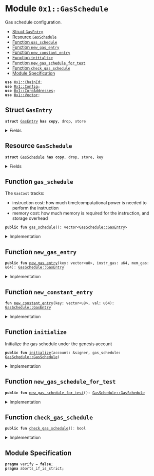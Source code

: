 
<a name="0x1_GasSchedule"></a>

# Module `0x1::GasSchedule`

Gas schedule configuration.


-  [Struct `GasEntry`](#0x1_GasSchedule_GasEntry)
-  [Resource `GasSchedule`](#0x1_GasSchedule_GasSchedule)
-  [Function `gas_schedule`](#0x1_GasSchedule_gas_schedule)
-  [Function `new_gas_entry`](#0x1_GasSchedule_new_gas_entry)
-  [Function `new_constant_entry`](#0x1_GasSchedule_new_constant_entry)
-  [Function `initialize`](#0x1_GasSchedule_initialize)
-  [Function `new_gas_schedule_for_test`](#0x1_GasSchedule_new_gas_schedule_for_test)
-  [Function `check_gas_schedule`](#0x1_GasSchedule_check_gas_schedule)
-  [Module Specification](#@Module_Specification_0)


<pre><code><b>use</b> <a href="ChainId.md#0x1_ChainId">0x1::ChainId</a>;
<b>use</b> <a href="Config.md#0x1_Config">0x1::Config</a>;
<b>use</b> <a href="CoreAddresses.md#0x1_CoreAddresses">0x1::CoreAddresses</a>;
<b>use</b> <a href="Vector.md#0x1_Vector">0x1::Vector</a>;
</code></pre>



<a name="0x1_GasSchedule_GasEntry"></a>

## Struct `GasEntry`



<pre><code><b>struct</b> <a href="GasSchedule.md#0x1_GasSchedule_GasEntry">GasEntry</a> <b>has</b> <b>copy</b>, drop, store
</code></pre>



<details>
<summary>Fields</summary>


<dl>
<dt>
<code>key: vector&lt;u8&gt;</code>
</dt>
<dd>

</dd>
<dt>
<code>val: u64</code>
</dt>
<dd>

</dd>
</dl>


</details>

<a name="0x1_GasSchedule_GasSchedule"></a>

## Resource `GasSchedule`



<pre><code><b>struct</b> <a href="GasSchedule.md#0x1_GasSchedule">GasSchedule</a> <b>has</b> <b>copy</b>, drop, store, key
</code></pre>



<details>
<summary>Fields</summary>


<dl>
<dt>
<code>entries: vector&lt;<a href="GasSchedule.md#0x1_GasSchedule_GasEntry">GasSchedule::GasEntry</a>&gt;</code>
</dt>
<dd>

</dd>
</dl>


</details>

<a name="0x1_GasSchedule_gas_schedule"></a>

## Function `gas_schedule`

The  <code>GasCost</code> tracks:
- instruction cost: how much time/computational power is needed to perform the instruction
- memory cost: how much memory is required for the instruction, and storage overhead


<pre><code><b>public</b> <b>fun</b> <a href="GasSchedule.md#0x1_GasSchedule_gas_schedule">gas_schedule</a>(): vector&lt;<a href="GasSchedule.md#0x1_GasSchedule_GasEntry">GasSchedule::GasEntry</a>&gt;
</code></pre>



<details>
<summary>Implementation</summary>


<pre><code><b>public</b> <b>fun</b> <a href="GasSchedule.md#0x1_GasSchedule_gas_schedule">gas_schedule</a>(): vector&lt;<a href="GasSchedule.md#0x1_GasSchedule_GasEntry">GasEntry</a>&gt; {
    <b>let</b> table = <a href="Vector.md#0x1_Vector_empty">Vector::empty</a>();

    // instruction_schedule
    // POP
    <a href="Vector.md#0x1_Vector_push_back">Vector::push_back</a>(&<b>mut</b> table, <a href="GasSchedule.md#0x1_GasSchedule_new_gas_entry">new_gas_entry</a>(b"instr.pop", 1, 1));
    // RET
    <a href="Vector.md#0x1_Vector_push_back">Vector::push_back</a>(&<b>mut</b> table, <a href="GasSchedule.md#0x1_GasSchedule_new_gas_entry">new_gas_entry</a>(b"instr.ret", 638, 1));
    // BR_TRUE
    <a href="Vector.md#0x1_Vector_push_back">Vector::push_back</a>(&<b>mut</b> table, <a href="GasSchedule.md#0x1_GasSchedule_new_gas_entry">new_gas_entry</a>(b"instr.br_true", 1, 1));
    // BR_FALSE
    <a href="Vector.md#0x1_Vector_push_back">Vector::push_back</a>(&<b>mut</b> table, <a href="GasSchedule.md#0x1_GasSchedule_new_gas_entry">new_gas_entry</a>(b"instr.br_false", 1, 1));
    // BRANCH
    <a href="Vector.md#0x1_Vector_push_back">Vector::push_back</a>(&<b>mut</b> table, <a href="GasSchedule.md#0x1_GasSchedule_new_gas_entry">new_gas_entry</a>(b"instr.branch", 1, 1));
    // LD_U64
    <a href="Vector.md#0x1_Vector_push_back">Vector::push_back</a>(&<b>mut</b> table, <a href="GasSchedule.md#0x1_GasSchedule_new_gas_entry">new_gas_entry</a>(b"instr.ld_u64", 1, 1));
    // LD_CONST
    <a href="Vector.md#0x1_Vector_push_back">Vector::push_back</a>(&<b>mut</b> table, <a href="GasSchedule.md#0x1_GasSchedule_new_gas_entry">new_gas_entry</a>(b"instr.ld_const.per_byte", 1, 1));
    // LD_TRUE
    <a href="Vector.md#0x1_Vector_push_back">Vector::push_back</a>(&<b>mut</b> table, <a href="GasSchedule.md#0x1_GasSchedule_new_gas_entry">new_gas_entry</a>(b"instr.ld_true", 1, 1));
    // LD_FALSE
    <a href="Vector.md#0x1_Vector_push_back">Vector::push_back</a>(&<b>mut</b> table, <a href="GasSchedule.md#0x1_GasSchedule_new_gas_entry">new_gas_entry</a>(b"instr.ld_false", 1, 1));
    // COPY_LOC
    <a href="Vector.md#0x1_Vector_push_back">Vector::push_back</a>(&<b>mut</b> table, <a href="GasSchedule.md#0x1_GasSchedule_new_gas_entry">new_gas_entry</a>(b"instr.copy_loc.per_abs_mem_unit", 1, 1));
    // MOVE_LOC
    <a href="Vector.md#0x1_Vector_push_back">Vector::push_back</a>(&<b>mut</b> table, <a href="GasSchedule.md#0x1_GasSchedule_new_gas_entry">new_gas_entry</a>(b"instr.move_loc.per_abs_mem_unit", 1, 1));
    // ST_LOC
    <a href="Vector.md#0x1_Vector_push_back">Vector::push_back</a>(&<b>mut</b> table, <a href="GasSchedule.md#0x1_GasSchedule_new_gas_entry">new_gas_entry</a>(b"instr.st_loc.per_abs_mem_unit", 1, 1));
    // MUT_BORROW_LOC
    <a href="Vector.md#0x1_Vector_push_back">Vector::push_back</a>(&<b>mut</b> table, <a href="GasSchedule.md#0x1_GasSchedule_new_gas_entry">new_gas_entry</a>(b"instr.mut_borrow_loc", 2, 1));
    // IMM_BORROW_LOC
    <a href="Vector.md#0x1_Vector_push_back">Vector::push_back</a>(&<b>mut</b> table, <a href="GasSchedule.md#0x1_GasSchedule_new_gas_entry">new_gas_entry</a>(b"instr.imm_borrow_loc", 1, 1));
    // MUT_BORROW_FIELD
    <a href="Vector.md#0x1_Vector_push_back">Vector::push_back</a>(&<b>mut</b> table, <a href="GasSchedule.md#0x1_GasSchedule_new_gas_entry">new_gas_entry</a>(b"instr.mut_borrow_field", 1, 1));
    // IMM_BORROW_FIELD
    <a href="Vector.md#0x1_Vector_push_back">Vector::push_back</a>(&<b>mut</b> table, <a href="GasSchedule.md#0x1_GasSchedule_new_gas_entry">new_gas_entry</a>(b"instr.imm_borrow_field", 1, 1));
    // CALL
    <a href="Vector.md#0x1_Vector_push_back">Vector::push_back</a>(&<b>mut</b> table, <a href="GasSchedule.md#0x1_GasSchedule_new_gas_entry">new_gas_entry</a>(b"instr.call.per_arg", 1132, 1));
    // PACK
    <a href="Vector.md#0x1_Vector_push_back">Vector::push_back</a>(&<b>mut</b> table, <a href="GasSchedule.md#0x1_GasSchedule_new_gas_entry">new_gas_entry</a>(b"instr.pack.per_abs_mem_unit", 2, 1));
    // UNPACK
    <a href="Vector.md#0x1_Vector_push_back">Vector::push_back</a>(&<b>mut</b> table, <a href="GasSchedule.md#0x1_GasSchedule_new_gas_entry">new_gas_entry</a>(b"instr.unpack.per_abs_mem_unit", 2, 1));
    // READ_REF
    <a href="Vector.md#0x1_Vector_push_back">Vector::push_back</a>(&<b>mut</b> table, <a href="GasSchedule.md#0x1_GasSchedule_new_gas_entry">new_gas_entry</a>(b"instr.read_ref.per_abs_mem_unit", 1, 1));
    // WRITE_REF
    <a href="Vector.md#0x1_Vector_push_back">Vector::push_back</a>(&<b>mut</b> table, <a href="GasSchedule.md#0x1_GasSchedule_new_gas_entry">new_gas_entry</a>(b"instr.write_ref.per_abs_mem_unit", 1, 1));
    // ADD
    <a href="Vector.md#0x1_Vector_push_back">Vector::push_back</a>(&<b>mut</b> table, <a href="GasSchedule.md#0x1_GasSchedule_new_gas_entry">new_gas_entry</a>(b"instr.add", 1, 1));
    // SUB
    <a href="Vector.md#0x1_Vector_push_back">Vector::push_back</a>(&<b>mut</b> table, <a href="GasSchedule.md#0x1_GasSchedule_new_gas_entry">new_gas_entry</a>(b"instr.sub", 1, 1));
    // MUL
    <a href="Vector.md#0x1_Vector_push_back">Vector::push_back</a>(&<b>mut</b> table, <a href="GasSchedule.md#0x1_GasSchedule_new_gas_entry">new_gas_entry</a>(b"instr.mul", 1, 1));
    // MOD
    <a href="Vector.md#0x1_Vector_push_back">Vector::push_back</a>(&<b>mut</b> table, <a href="GasSchedule.md#0x1_GasSchedule_new_gas_entry">new_gas_entry</a>(b"instr.mod", 1, 1));
    // DIV
    <a href="Vector.md#0x1_Vector_push_back">Vector::push_back</a>(&<b>mut</b> table, <a href="GasSchedule.md#0x1_GasSchedule_new_gas_entry">new_gas_entry</a>(b"instr.div", 3, 1));
    // BIT_OR
    <a href="Vector.md#0x1_Vector_push_back">Vector::push_back</a>(&<b>mut</b> table, <a href="GasSchedule.md#0x1_GasSchedule_new_gas_entry">new_gas_entry</a>(b"instr.bit_or", 2, 1));
    // BIT_AND
    <a href="Vector.md#0x1_Vector_push_back">Vector::push_back</a>(&<b>mut</b> table, <a href="GasSchedule.md#0x1_GasSchedule_new_gas_entry">new_gas_entry</a>(b"instr.bit_and", 2, 1));
    // XOR
    <a href="Vector.md#0x1_Vector_push_back">Vector::push_back</a>(&<b>mut</b> table, <a href="GasSchedule.md#0x1_GasSchedule_new_gas_entry">new_gas_entry</a>(b"instr.xor", 1, 1));
    // OR
    <a href="Vector.md#0x1_Vector_push_back">Vector::push_back</a>(&<b>mut</b> table, <a href="GasSchedule.md#0x1_GasSchedule_new_gas_entry">new_gas_entry</a>(b"instr.or", 2, 1));
    // AND
    <a href="Vector.md#0x1_Vector_push_back">Vector::push_back</a>(&<b>mut</b> table, <a href="GasSchedule.md#0x1_GasSchedule_new_gas_entry">new_gas_entry</a>(b"instr.and", 1, 1));
    // NOT
    <a href="Vector.md#0x1_Vector_push_back">Vector::push_back</a>(&<b>mut</b> table, <a href="GasSchedule.md#0x1_GasSchedule_new_gas_entry">new_gas_entry</a>(b"instr.not", 1, 1));
    // EQ
    <a href="Vector.md#0x1_Vector_push_back">Vector::push_back</a>(&<b>mut</b> table, <a href="GasSchedule.md#0x1_GasSchedule_new_gas_entry">new_gas_entry</a>(b"instr.eq.per_abs_mem_unit", 1, 1));
    // NEQ
    <a href="Vector.md#0x1_Vector_push_back">Vector::push_back</a>(&<b>mut</b> table, <a href="GasSchedule.md#0x1_GasSchedule_new_gas_entry">new_gas_entry</a>(b"instr.neq.per_abs_mem_unit", 1, 1));
    // LT
    <a href="Vector.md#0x1_Vector_push_back">Vector::push_back</a>(&<b>mut</b> table, <a href="GasSchedule.md#0x1_GasSchedule_new_gas_entry">new_gas_entry</a>(b"instr.lt", 1, 1));
    // GT
    <a href="Vector.md#0x1_Vector_push_back">Vector::push_back</a>(&<b>mut</b> table, <a href="GasSchedule.md#0x1_GasSchedule_new_gas_entry">new_gas_entry</a>(b"instr.gt", 1, 1));
    // LE
    <a href="Vector.md#0x1_Vector_push_back">Vector::push_back</a>(&<b>mut</b> table, <a href="GasSchedule.md#0x1_GasSchedule_new_gas_entry">new_gas_entry</a>(b"instr.le", 2, 1));
    // GE
    <a href="Vector.md#0x1_Vector_push_back">Vector::push_back</a>(&<b>mut</b> table, <a href="GasSchedule.md#0x1_GasSchedule_new_gas_entry">new_gas_entry</a>(b"instr.ge", 1, 1));
    // ABORT
    <a href="Vector.md#0x1_Vector_push_back">Vector::push_back</a>(&<b>mut</b> table, <a href="GasSchedule.md#0x1_GasSchedule_new_gas_entry">new_gas_entry</a>(b"instr.<b>abort</b>", 1, 1));
    // NOP
    <a href="Vector.md#0x1_Vector_push_back">Vector::push_back</a>(&<b>mut</b> table, <a href="GasSchedule.md#0x1_GasSchedule_new_gas_entry">new_gas_entry</a>(b"instr.nop", 1, 1));
    // EXISTS
    <a href="Vector.md#0x1_Vector_push_back">Vector::push_back</a>(&<b>mut</b> table, <a href="GasSchedule.md#0x1_GasSchedule_new_gas_entry">new_gas_entry</a>(b"instr.<b>exists</b>.per_abs_mem_unit", 41, 1));
    // MUT_BORROW_GLOBAL
    <a href="Vector.md#0x1_Vector_push_back">Vector::push_back</a>(&<b>mut</b> table, <a href="GasSchedule.md#0x1_GasSchedule_new_gas_entry">new_gas_entry</a>(b"instr.mut_borrow_global.per_abs_mem_unit", 21, 1));
    // IML_BORROW_GLOBAL
    <a href="Vector.md#0x1_Vector_push_back">Vector::push_back</a>(&<b>mut</b> table, <a href="GasSchedule.md#0x1_GasSchedule_new_gas_entry">new_gas_entry</a>(b"instr.imm_borrow_global.per_abs_mem_unit", 23, 1));
    // MOVE_FROM
    <a href="Vector.md#0x1_Vector_push_back">Vector::push_back</a>(&<b>mut</b> table, <a href="GasSchedule.md#0x1_GasSchedule_new_gas_entry">new_gas_entry</a>(b"instr.<b>move_from</b>.per_abs_mem_unit", 459, 1));
    // MOVE_TO
    <a href="Vector.md#0x1_Vector_push_back">Vector::push_back</a>(&<b>mut</b> table, <a href="GasSchedule.md#0x1_GasSchedule_new_gas_entry">new_gas_entry</a>(b"instr.<b>move_to</b>.per_abs_mem_unit", 13, 1));
    // FREEZE_REF
    <a href="Vector.md#0x1_Vector_push_back">Vector::push_back</a>(&<b>mut</b> table, <a href="GasSchedule.md#0x1_GasSchedule_new_gas_entry">new_gas_entry</a>(b"instr.freeze_ref", 1, 1));
    // SHL
    <a href="Vector.md#0x1_Vector_push_back">Vector::push_back</a>(&<b>mut</b> table, <a href="GasSchedule.md#0x1_GasSchedule_new_gas_entry">new_gas_entry</a>(b"instr.shl", 2, 1));
    // SHR
    <a href="Vector.md#0x1_Vector_push_back">Vector::push_back</a>(&<b>mut</b> table, <a href="GasSchedule.md#0x1_GasSchedule_new_gas_entry">new_gas_entry</a>(b"instr.shr", 1, 1));
    // LD_U8
    <a href="Vector.md#0x1_Vector_push_back">Vector::push_back</a>(&<b>mut</b> table, <a href="GasSchedule.md#0x1_GasSchedule_new_gas_entry">new_gas_entry</a>(b"instr.ld_u8", 1, 1));
    // LD_U128
    <a href="Vector.md#0x1_Vector_push_back">Vector::push_back</a>(&<b>mut</b> table, <a href="GasSchedule.md#0x1_GasSchedule_new_gas_entry">new_gas_entry</a>(b"instr.ld_u128", 1, 1));

    // CAST_U8
    <a href="Vector.md#0x1_Vector_push_back">Vector::push_back</a>(&<b>mut</b> table, <a href="GasSchedule.md#0x1_GasSchedule_new_gas_entry">new_gas_entry</a>(b"instr.cast_u8", 2, 1));
    // CAST_U64
    <a href="Vector.md#0x1_Vector_push_back">Vector::push_back</a>(&<b>mut</b> table, <a href="GasSchedule.md#0x1_GasSchedule_new_gas_entry">new_gas_entry</a>(b"instr.cast_u64", 1, 1));
    // CAST_U128
    <a href="Vector.md#0x1_Vector_push_back">Vector::push_back</a>(&<b>mut</b> table, <a href="GasSchedule.md#0x1_GasSchedule_new_gas_entry">new_gas_entry</a>(b"instr.cast_u128", 1, 1));
    // MUT_BORORW_FIELD_GENERIC
    <a href="Vector.md#0x1_Vector_push_back">Vector::push_back</a>(&<b>mut</b> table, <a href="GasSchedule.md#0x1_GasSchedule_new_gas_entry">new_gas_entry</a>(b"instr.mut_borrow_field_generic.base", 1, 1));
    // IMM_BORORW_FIELD_GENERIC
    <a href="Vector.md#0x1_Vector_push_back">Vector::push_back</a>(&<b>mut</b> table, <a href="GasSchedule.md#0x1_GasSchedule_new_gas_entry">new_gas_entry</a>(b"instr.imm_borrow_field_generic.base", 1, 1));
    // CALL_GENERIC
    <a href="Vector.md#0x1_Vector_push_back">Vector::push_back</a>(&<b>mut</b> table, <a href="GasSchedule.md#0x1_GasSchedule_new_gas_entry">new_gas_entry</a>(b"instr.call_generic.per_arg", 582, 1));
    // PACK_GENERIC
    <a href="Vector.md#0x1_Vector_push_back">Vector::push_back</a>(&<b>mut</b> table, <a href="GasSchedule.md#0x1_GasSchedule_new_gas_entry">new_gas_entry</a>(b"instr.pack_generic.per_abs_mem_unit", 2, 1));
    // UNPACK_GENERIC
    <a href="Vector.md#0x1_Vector_push_back">Vector::push_back</a>(&<b>mut</b> table, <a href="GasSchedule.md#0x1_GasSchedule_new_gas_entry">new_gas_entry</a>(b"instr.unpack_generic.per_abs_mem_unit", 2, 1));
    // EXISTS_GENERIC
    <a href="Vector.md#0x1_Vector_push_back">Vector::push_back</a>(&<b>mut</b> table, <a href="GasSchedule.md#0x1_GasSchedule_new_gas_entry">new_gas_entry</a>(b"instr.exists_generic.per_abs_mem_unit", 34, 1));
    // MUT_BORROW_GLOBAL_GENERIC
    <a href="Vector.md#0x1_Vector_push_back">Vector::push_back</a>(&<b>mut</b> table, <a href="GasSchedule.md#0x1_GasSchedule_new_gas_entry">new_gas_entry</a>(b"instr.mut_borrow_global_generic.per_abs_mem_unit", 15, 1));
    // IMM_BORROW_GLOBAL_GENERIC
    <a href="Vector.md#0x1_Vector_push_back">Vector::push_back</a>(&<b>mut</b> table, <a href="GasSchedule.md#0x1_GasSchedule_new_gas_entry">new_gas_entry</a>(b"instr.imm_borrow_global_generic.per_abs_mem_unit", 14, 1));
    // MOVE_FROM_GENERIC
    <a href="Vector.md#0x1_Vector_push_back">Vector::push_back</a>(&<b>mut</b> table, <a href="GasSchedule.md#0x1_GasSchedule_new_gas_entry">new_gas_entry</a>(b"instr.move_from_generic.per_abs_mem_unit", 13, 1));
    // MOVE_TO_GENERIC
    <a href="Vector.md#0x1_Vector_push_back">Vector::push_back</a>(&<b>mut</b> table, <a href="GasSchedule.md#0x1_GasSchedule_new_gas_entry">new_gas_entry</a>(b"instr.move_to_generic.per_abs_mem_unit", 27, 1));

    // VEC_PACK
    <a href="Vector.md#0x1_Vector_push_back">Vector::push_back</a>(&<b>mut</b> table, <a href="GasSchedule.md#0x1_GasSchedule_new_gas_entry">new_gas_entry</a>(b"instr.vec_pack.per_elem", 84, 1));
    // VEC_LEN
    <a href="Vector.md#0x1_Vector_push_back">Vector::push_back</a>(&<b>mut</b> table, <a href="GasSchedule.md#0x1_GasSchedule_new_gas_entry">new_gas_entry</a>(b"instr.vec_len.base", 98, 1));
    // VEC_IMM_BORROW
    <a href="Vector.md#0x1_Vector_push_back">Vector::push_back</a>(&<b>mut</b> table, <a href="GasSchedule.md#0x1_GasSchedule_new_gas_entry">new_gas_entry</a>(b"instr.vec_imm_borrow.base", 1334, 1));
    // VEC_MUT_BORROW
    <a href="Vector.md#0x1_Vector_push_back">Vector::push_back</a>(&<b>mut</b> table, <a href="GasSchedule.md#0x1_GasSchedule_new_gas_entry">new_gas_entry</a>(b"instr.vec_mut_borrow.base", 1902, 1));
    // VEC_PUSH_BACK
    <a href="Vector.md#0x1_Vector_push_back">Vector::push_back</a>(&<b>mut</b> table, <a href="GasSchedule.md#0x1_GasSchedule_new_gas_entry">new_gas_entry</a>(b"instr.vec_push_back.per_abs_mem_unit", 53, 1));
    // VEC_POP_BACK
    <a href="Vector.md#0x1_Vector_push_back">Vector::push_back</a>(&<b>mut</b> table, <a href="GasSchedule.md#0x1_GasSchedule_new_gas_entry">new_gas_entry</a>(b"instr.vec_pop_back.base", 227, 1));
    // VEC_UNPACK
    <a href="Vector.md#0x1_Vector_push_back">Vector::push_back</a>(&<b>mut</b> table, <a href="GasSchedule.md#0x1_GasSchedule_new_gas_entry">new_gas_entry</a>(b"instr.vec_unpack.per_expected_elem", 572, 1));
    // VEC_SWAP
    <a href="Vector.md#0x1_Vector_push_back">Vector::push_back</a>(&<b>mut</b> table, <a href="GasSchedule.md#0x1_GasSchedule_new_gas_entry">new_gas_entry</a>(b"instr.vec_swap.base", 1436, 1));

    <a href="Vector.md#0x1_Vector_push_back">Vector::push_back</a>(&<b>mut</b> table, <a href="GasSchedule.md#0x1_GasSchedule_new_constant_entry">new_constant_entry</a>(b"instr.ld_u16", 3));
    <a href="Vector.md#0x1_Vector_push_back">Vector::push_back</a>(&<b>mut</b> table, <a href="GasSchedule.md#0x1_GasSchedule_new_constant_entry">new_constant_entry</a>(b"instr.ld_u32", 2));
    <a href="Vector.md#0x1_Vector_push_back">Vector::push_back</a>(&<b>mut</b> table, <a href="GasSchedule.md#0x1_GasSchedule_new_constant_entry">new_constant_entry</a>(b"instr.ld_u256", 3));
    <a href="Vector.md#0x1_Vector_push_back">Vector::push_back</a>(&<b>mut</b> table, <a href="GasSchedule.md#0x1_GasSchedule_new_constant_entry">new_constant_entry</a>(b"instr.cast_u16", 3));
    <a href="Vector.md#0x1_Vector_push_back">Vector::push_back</a>(&<b>mut</b> table, <a href="GasSchedule.md#0x1_GasSchedule_new_constant_entry">new_constant_entry</a>(b"instr.cast_u32", 2));
    <a href="Vector.md#0x1_Vector_push_back">Vector::push_back</a>(&<b>mut</b> table, <a href="GasSchedule.md#0x1_GasSchedule_new_constant_entry">new_constant_entry</a>(b"instr.cast_u256", 3));

    // native_schedule
    //<a href="Hash.md#0x1_Hash_sha2_256">Hash::sha2_256</a> 0
    <a href="Vector.md#0x1_Vector_push_back">Vector::push_back</a>(&<b>mut</b> table, <a href="GasSchedule.md#0x1_GasSchedule_new_gas_entry">new_gas_entry</a>(b"move_stdlib.hash.sha2_256.per_byte", 21, 1));
    //<a href="Hash.md#0x1_Hash_sha3_256">Hash::sha3_256</a> 1
    <a href="Vector.md#0x1_Vector_push_back">Vector::push_back</a>(&<b>mut</b> table, <a href="GasSchedule.md#0x1_GasSchedule_new_gas_entry">new_gas_entry</a>(b"move_stdlib.hash.sha3_256.per_byte", 64, 1));
    //<a href="Signature.md#0x1_Signature_ed25519_verify">Signature::ed25519_verify</a> 2
    <a href="Vector.md#0x1_Vector_push_back">Vector::push_back</a>(&<b>mut</b> table, <a href="GasSchedule.md#0x1_GasSchedule_new_gas_entry">new_gas_entry</a>(b"starcoin_natives.signature.ed25519_verify.per_byte", 61, 1));
    //ED25519_THRESHOLD_VERIFY 3 this <b>native</b> funciton is deprecated
    <a href="Vector.md#0x1_Vector_push_back">Vector::push_back</a>(&<b>mut</b> table, <a href="GasSchedule.md#0x1_GasSchedule_new_gas_entry">new_gas_entry</a>(b"", 3351, 1));
    //BSC::to_bytes 4
    <a href="Vector.md#0x1_Vector_push_back">Vector::push_back</a>(&<b>mut</b> table, <a href="GasSchedule.md#0x1_GasSchedule_new_gas_entry">new_gas_entry</a>(b"move_stdlib.bcs.to_bytes.per_byte_serialized", 181, 1));
    //<a href="Vector.md#0x1_Vector_length">Vector::length</a> 5
    <a href="Vector.md#0x1_Vector_push_back">Vector::push_back</a>(&<b>mut</b> table, <a href="GasSchedule.md#0x1_GasSchedule_new_gas_entry">new_gas_entry</a>(b"move_stdlib.vector.length.base", 98, 1));
    //<a href="Vector.md#0x1_Vector_empty">Vector::empty</a> 6
    <a href="Vector.md#0x1_Vector_push_back">Vector::push_back</a>(&<b>mut</b> table, <a href="GasSchedule.md#0x1_GasSchedule_new_gas_entry">new_gas_entry</a>(b"move_stdlib.vector.empty.base", 84, 1));
    //<a href="Vector.md#0x1_Vector_borrow">Vector::borrow</a> 7
    <a href="Vector.md#0x1_Vector_push_back">Vector::push_back</a>(&<b>mut</b> table, <a href="GasSchedule.md#0x1_GasSchedule_new_gas_entry">new_gas_entry</a>(b"move_stdlib.vector.borrow.base", 1334, 1));
    //<a href="Vector.md#0x1_Vector_borrow_mut">Vector::borrow_mut</a> 8
    <a href="Vector.md#0x1_Vector_push_back">Vector::push_back</a>(&<b>mut</b> table, <a href="GasSchedule.md#0x1_GasSchedule_new_gas_entry">new_gas_entry</a>(b"", 1902, 1));
    //<a href="Vector.md#0x1_Vector_push_back">Vector::push_back</a> 9
    <a href="Vector.md#0x1_Vector_push_back">Vector::push_back</a>(&<b>mut</b> table, <a href="GasSchedule.md#0x1_GasSchedule_new_gas_entry">new_gas_entry</a>(b"move_stdlib.vector.push_back.legacy_per_abstract_memory_unit", 53, 1));
    //<a href="Vector.md#0x1_Vector_pop_back">Vector::pop_back</a> 10
    <a href="Vector.md#0x1_Vector_push_back">Vector::push_back</a>(&<b>mut</b> table, <a href="GasSchedule.md#0x1_GasSchedule_new_gas_entry">new_gas_entry</a>(b"move_stdlib.vector.pop_back.base", 227, 1));
    //Vector::destory_empty 11
    <a href="Vector.md#0x1_Vector_push_back">Vector::push_back</a>(&<b>mut</b> table, <a href="GasSchedule.md#0x1_GasSchedule_new_gas_entry">new_gas_entry</a>(b"move_stdlib.vector.destroy_empty.base", 572, 1));
    //<a href="Vector.md#0x1_Vector_swap">Vector::swap</a> 12
    <a href="Vector.md#0x1_Vector_push_back">Vector::push_back</a>(&<b>mut</b> table, <a href="GasSchedule.md#0x1_GasSchedule_new_gas_entry">new_gas_entry</a>(b"move_stdlib.vector.swap.base", 1436, 1));
    //<a href="Signature.md#0x1_Signature_ed25519_validate_pubkey">Signature::ed25519_validate_pubkey</a> 13
    <a href="Vector.md#0x1_Vector_push_back">Vector::push_back</a>(&<b>mut</b> table, <a href="GasSchedule.md#0x1_GasSchedule_new_gas_entry">new_gas_entry</a>(b"starcoin_natives.signature.ed25519_validate_key.per_byte", 26, 1));
    //<a href="Signer.md#0x1_Signer_borrow_address">Signer::borrow_address</a> 14
    <a href="Vector.md#0x1_Vector_push_back">Vector::push_back</a>(&<b>mut</b> table, <a href="GasSchedule.md#0x1_GasSchedule_new_gas_entry">new_gas_entry</a>(b"move_stdlib.signer.borrow_address.base", 353, 1));
    //Account::creator_signer 15
    <a href="Vector.md#0x1_Vector_push_back">Vector::push_back</a>(&<b>mut</b> table, <a href="GasSchedule.md#0x1_GasSchedule_new_gas_entry">new_gas_entry</a>(b"starcoin_natives.account.create_signer.base", 24, 1));
    //Account::destroy_signer 16
    <a href="Vector.md#0x1_Vector_push_back">Vector::push_back</a>(&<b>mut</b> table, <a href="GasSchedule.md#0x1_GasSchedule_new_gas_entry">new_gas_entry</a>(b"starcoin_natives.account.destroy_signer.base", 212, 1));
    //<a href="Event.md#0x1_Event_emit_event">Event::emit_event</a> 17
    <a href="Vector.md#0x1_Vector_push_back">Vector::push_back</a>(&<b>mut</b> table, <a href="GasSchedule.md#0x1_GasSchedule_new_gas_entry">new_gas_entry</a>(b"nursery.event.write_to_event_store.unit_cost", 52, 1));
    //<a href="BCS.md#0x1_BCS_to_address">BCS::to_address</a> 18
    <a href="Vector.md#0x1_Vector_push_back">Vector::push_back</a>(&<b>mut</b> table, <a href="GasSchedule.md#0x1_GasSchedule_new_gas_entry">new_gas_entry</a>(b"move_stdlib.bcs.to_address.per_byte", 26, 1));
    //<a href="Token.md#0x1_Token_name_of">Token::name_of</a> 19
    <a href="Vector.md#0x1_Vector_push_back">Vector::push_back</a>(&<b>mut</b> table, <a href="GasSchedule.md#0x1_GasSchedule_new_gas_entry">new_gas_entry</a>(b"starcoin_natives.token.name_of.base", 2002, 1));
    //<a href="Hash.md#0x1_Hash_keccak_256">Hash::keccak_256</a> 20
    <a href="Vector.md#0x1_Vector_push_back">Vector::push_back</a>(&<b>mut</b> table, <a href="GasSchedule.md#0x1_GasSchedule_new_gas_entry">new_gas_entry</a>(b"starcoin_natives.hash.keccak256.per_byte", 64, 1));
    //<a href="Hash.md#0x1_Hash_ripemd160">Hash::ripemd160</a> 21
    <a href="Vector.md#0x1_Vector_push_back">Vector::push_back</a>(&<b>mut</b> table, <a href="GasSchedule.md#0x1_GasSchedule_new_gas_entry">new_gas_entry</a>(b"starcoin_natives.hash.ripemd160.per_byte", 64, 1));
    //<a href="Signature.md#0x1_Signature_native_ecrecover">Signature::native_ecrecover</a> 22
    <a href="Vector.md#0x1_Vector_push_back">Vector::push_back</a>(&<b>mut</b> table, <a href="GasSchedule.md#0x1_GasSchedule_new_gas_entry">new_gas_entry</a>(b"starcoin_natives.signature.ec_recover.per_byte", 128, 1));
    //<a href="U256.md#0x1_U256_from_bytes">U256::from_bytes</a> 23
    <a href="Vector.md#0x1_Vector_push_back">Vector::push_back</a>(&<b>mut</b> table, <a href="GasSchedule.md#0x1_GasSchedule_new_gas_entry">new_gas_entry</a>(b"starcoin_natives.u256.from_bytes.per_byte", 2, 1));
    //<a href="U256.md#0x1_U256_add">U256::add</a> 24
    <a href="Vector.md#0x1_Vector_push_back">Vector::push_back</a>(&<b>mut</b> table, <a href="GasSchedule.md#0x1_GasSchedule_new_gas_entry">new_gas_entry</a>(b"starcoin_natives.u256.add.base", 4, 1));
    //<a href="U256.md#0x1_U256_sub">U256::sub</a> 25
    <a href="Vector.md#0x1_Vector_push_back">Vector::push_back</a>(&<b>mut</b> table, <a href="GasSchedule.md#0x1_GasSchedule_new_gas_entry">new_gas_entry</a>(b"starcoin_natives.u256.sub.base", 4, 1));
    //<a href="U256.md#0x1_U256_mul">U256::mul</a> 26
    <a href="Vector.md#0x1_Vector_push_back">Vector::push_back</a>(&<b>mut</b> table, <a href="GasSchedule.md#0x1_GasSchedule_new_gas_entry">new_gas_entry</a>(b"starcoin_natives.u256.mul.base", 4, 1));
    //<a href="U256.md#0x1_U256_div">U256::div</a> 27
    <a href="Vector.md#0x1_Vector_push_back">Vector::push_back</a>(&<b>mut</b> table, <a href="GasSchedule.md#0x1_GasSchedule_new_gas_entry">new_gas_entry</a>(b"starcoin_natives.u256.div.base", 10, 1));
    // <a href="U256.md#0x1_U256_rem">U256::rem</a> 28
    <a href="Vector.md#0x1_Vector_push_back">Vector::push_back</a>(&<b>mut</b> table, <a href="GasSchedule.md#0x1_GasSchedule_new_gas_entry">new_gas_entry</a>(b"starcoin_natives.u256.rem.base", 4, 1));
    // <a href="U256.md#0x1_U256_pow">U256::pow</a> 29
    <a href="Vector.md#0x1_Vector_push_back">Vector::push_back</a>(&<b>mut</b> table, <a href="GasSchedule.md#0x1_GasSchedule_new_gas_entry">new_gas_entry</a>(b"starcoin_natives.u256.pow.base", 8, 1));
    // TODO: settle down the gas cost
    // <a href="Vector.md#0x1_Vector_append">Vector::append</a> 30
    <a href="Vector.md#0x1_Vector_push_back">Vector::push_back</a>(&<b>mut</b> table, <a href="GasSchedule.md#0x1_GasSchedule_new_gas_entry">new_gas_entry</a>(b"move_stdlib.vector.append.legacy_per_abstract_memory_unit", 40, 1));
    // <a href="Vector.md#0x1_Vector_remove">Vector::remove</a> 31
    <a href="Vector.md#0x1_Vector_push_back">Vector::push_back</a>(&<b>mut</b> table, <a href="GasSchedule.md#0x1_GasSchedule_new_gas_entry">new_gas_entry</a>(b"move_stdlib.vector.remove.legacy_per_abstract_memory_unit", 20, 1));
    // <a href="Vector.md#0x1_Vector_reverse">Vector::reverse</a> 32
    <a href="Vector.md#0x1_Vector_push_back">Vector::push_back</a>(&<b>mut</b> table, <a href="GasSchedule.md#0x1_GasSchedule_new_gas_entry">new_gas_entry</a>(b"move_stdlib.vector.reverse.legacy_per_abstract_memory_unit", 10, 1));
    // <a href="Table.md#0x1_Table_new_table_handle">Table::new_table_handle</a> 33
    <a href="Vector.md#0x1_Vector_push_back">Vector::push_back</a>(&<b>mut</b> table, <a href="GasSchedule.md#0x1_GasSchedule_new_gas_entry">new_gas_entry</a>(b"table.new_table_handle.base", 4, 1));
    // <a href="Table.md#0x1_Table_add_box">Table::add_box</a> 34
    <a href="Vector.md#0x1_Vector_push_back">Vector::push_back</a>(&<b>mut</b> table, <a href="GasSchedule.md#0x1_GasSchedule_new_gas_entry">new_gas_entry</a>(b"table.add_box.per_byte_serialized", 4, 1));
    // <a href="Table.md#0x1_Table_borrow_box">Table::borrow_box</a> 35
    <a href="Vector.md#0x1_Vector_push_back">Vector::push_back</a>(&<b>mut</b> table, <a href="GasSchedule.md#0x1_GasSchedule_new_gas_entry">new_gas_entry</a>(b"table.borrow_box.per_byte_serialized", 10, 1));
    // <a href="Table.md#0x1_Table_remove_box">Table::remove_box</a> 36
    <a href="Vector.md#0x1_Vector_push_back">Vector::push_back</a>(&<b>mut</b> table, <a href="GasSchedule.md#0x1_GasSchedule_new_gas_entry">new_gas_entry</a>(b"table.remove_box.per_byte_serialized", 8, 1));
    // <a href="Table.md#0x1_Table_contains_box">Table::contains_box</a> 37
    <a href="Vector.md#0x1_Vector_push_back">Vector::push_back</a>(&<b>mut</b> table, <a href="GasSchedule.md#0x1_GasSchedule_new_gas_entry">new_gas_entry</a>(b"table.contains_box.per_byte_serialized", 40, 1));
    // <a href="Table.md#0x1_Table_destroy_empty_box">Table::destroy_empty_box</a> 38
    <a href="Vector.md#0x1_Vector_push_back">Vector::push_back</a>(&<b>mut</b> table, <a href="GasSchedule.md#0x1_GasSchedule_new_gas_entry">new_gas_entry</a>(b"table.destroy_empty_box.base", 20, 1));
    // <a href="Table.md#0x1_Table_drop_unchecked_box">Table::drop_unchecked_box</a> 39
    <a href="Vector.md#0x1_Vector_push_back">Vector::push_back</a>(&<b>mut</b> table, <a href="GasSchedule.md#0x1_GasSchedule_new_gas_entry">new_gas_entry</a>(b"table.drop_unchecked_box.base", 73, 1));
    // string.check_utf8 40
    <a href="Vector.md#0x1_Vector_push_back">Vector::push_back</a>(&<b>mut</b> table, <a href="GasSchedule.md#0x1_GasSchedule_new_gas_entry">new_gas_entry</a>(b"move_stdlib.string.check_utf8.per_byte", 4, 1));
    // string.sub_str 41
    <a href="Vector.md#0x1_Vector_push_back">Vector::push_back</a>(&<b>mut</b> table, <a href="GasSchedule.md#0x1_GasSchedule_new_gas_entry">new_gas_entry</a>(b"move_stdlib.string.sub_string.per_byte", 4, 1));
    // string.is_char_boundary 42
    <a href="Vector.md#0x1_Vector_push_back">Vector::push_back</a>(&<b>mut</b> table, <a href="GasSchedule.md#0x1_GasSchedule_new_gas_entry">new_gas_entry</a>(b"move_stdlib.string.is_char_boundary.base", 4, 1));
    // Table::string.index_of 43
    <a href="Vector.md#0x1_Vector_push_back">Vector::push_back</a>(&<b>mut</b> table, <a href="GasSchedule.md#0x1_GasSchedule_new_gas_entry">new_gas_entry</a>(b"move_stdlib.string.index_of.per_byte_searched", 4, 1));
    // Table::string.index_of 44
    <a href="Vector.md#0x1_Vector_push_back">Vector::push_back</a>(&<b>mut</b> table, <a href="GasSchedule.md#0x1_GasSchedule_new_gas_entry">new_gas_entry</a>(b"starcoin_natives.frombcs.base", 4, 1));
    // Table::string.index_of 45
    <a href="Vector.md#0x1_Vector_push_back">Vector::push_back</a>(&<b>mut</b> table, <a href="GasSchedule.md#0x1_GasSchedule_new_gas_entry">new_gas_entry</a>(b"starcoin_natives.secp256k1.base", 4, 1));
    // Table::string.index_of 46
    <a href="Vector.md#0x1_Vector_push_back">Vector::push_back</a>(&<b>mut</b> table, <a href="GasSchedule.md#0x1_GasSchedule_new_gas_entry">new_gas_entry</a>(b"move_stdlib.vector.spawn_from.legacy_per_abstract_memory_unit", 4, 1));

    <a href="Vector.md#0x1_Vector_push_back">Vector::push_back</a>(&<b>mut</b> table, <a href="GasSchedule.md#0x1_GasSchedule_new_constant_entry">new_constant_entry</a>(b"nursery.debug.print.base_cost", 1));
    <a href="Vector.md#0x1_Vector_push_back">Vector::push_back</a>(&<b>mut</b> table, <a href="GasSchedule.md#0x1_GasSchedule_new_constant_entry">new_constant_entry</a>(b"nursery.debug.print_stack_trace.base_cost", 1));
    <a href="Vector.md#0x1_Vector_push_back">Vector::push_back</a>(&<b>mut</b> table, <a href="GasSchedule.md#0x1_GasSchedule_new_constant_entry">new_constant_entry</a>(b"move_stdlib.hash.sha2_256.legacy_min_input_len", 1));
    <a href="Vector.md#0x1_Vector_push_back">Vector::push_back</a>(&<b>mut</b> table, <a href="GasSchedule.md#0x1_GasSchedule_new_constant_entry">new_constant_entry</a>(b"move_stdlib.hash.sha3_256.legacy_min_input_len", 1));
    <a href="Vector.md#0x1_Vector_push_back">Vector::push_back</a>(&<b>mut</b> table, <a href="GasSchedule.md#0x1_GasSchedule_new_constant_entry">new_constant_entry</a>(b"move_stdlib.bcs.to_bytes.failure", 182));
    <a href="Vector.md#0x1_Vector_push_back">Vector::push_back</a>(&<b>mut</b> table, <a href="GasSchedule.md#0x1_GasSchedule_new_constant_entry">new_constant_entry</a>(b"move_stdlib.bcs.to_bytes.legacy_min_output_size", 1));

    // constant config values
    <a href="Vector.md#0x1_Vector_push_back">Vector::push_back</a>(&<b>mut</b> table, <a href="GasSchedule.md#0x1_GasSchedule_new_constant_entry">new_constant_entry</a>(b"txn.global_memory_per_byte_cost", 4));
    <a href="Vector.md#0x1_Vector_push_back">Vector::push_back</a>(&<b>mut</b> table, <a href="GasSchedule.md#0x1_GasSchedule_new_constant_entry">new_constant_entry</a>(b"txn.global_memory_per_byte_write_cost", 9));
    <a href="Vector.md#0x1_Vector_push_back">Vector::push_back</a>(&<b>mut</b> table, <a href="GasSchedule.md#0x1_GasSchedule_new_constant_entry">new_constant_entry</a>(b"txn.min_transaction_gas_units", 600));
    <a href="Vector.md#0x1_Vector_push_back">Vector::push_back</a>(&<b>mut</b> table, <a href="GasSchedule.md#0x1_GasSchedule_new_constant_entry">new_constant_entry</a>(b"txn.large_transaction_cutoff", 600));
    <a href="Vector.md#0x1_Vector_push_back">Vector::push_back</a>(&<b>mut</b> table, <a href="GasSchedule.md#0x1_GasSchedule_new_constant_entry">new_constant_entry</a>(b"txn.intrinsic_gas_per_byte", 8));
    <b>let</b> maximum_number_of_gas_units: u64 = 40000000;//must less than base_block_gas_limit
    <b>if</b> (<a href="ChainId.md#0x1_ChainId_is_test">ChainId::is_test</a>() || <a href="ChainId.md#0x1_ChainId_is_dev">ChainId::is_dev</a>() || <a href="ChainId.md#0x1_ChainId_is_halley">ChainId::is_halley</a>()) {
        maximum_number_of_gas_units = maximum_number_of_gas_units * 10
    };
    <a href="Vector.md#0x1_Vector_push_back">Vector::push_back</a>(&<b>mut</b> table, <a href="GasSchedule.md#0x1_GasSchedule_new_constant_entry">new_constant_entry</a>(b"txn.maximum_number_of_gas_units", maximum_number_of_gas_units));
    <a href="Vector.md#0x1_Vector_push_back">Vector::push_back</a>(&<b>mut</b> table, <a href="GasSchedule.md#0x1_GasSchedule_new_constant_entry">new_constant_entry</a>(b"txn.min_price_per_gas_unit", <b>if</b> (<a href="ChainId.md#0x1_ChainId_is_test">ChainId::is_test</a>()) { 0 }  <b>else</b> { 1 }));
    <a href="Vector.md#0x1_Vector_push_back">Vector::push_back</a>(&<b>mut</b> table, <a href="GasSchedule.md#0x1_GasSchedule_new_constant_entry">new_constant_entry</a>(b"txn.max_price_per_gas_unit", 10000));
    <a href="Vector.md#0x1_Vector_push_back">Vector::push_back</a>(&<b>mut</b> table, <a href="GasSchedule.md#0x1_GasSchedule_new_constant_entry">new_constant_entry</a>(b"txn.max_transaction_size_in_bytes", 1024 * 128));
    <a href="Vector.md#0x1_Vector_push_back">Vector::push_back</a>(&<b>mut</b> table, <a href="GasSchedule.md#0x1_GasSchedule_new_constant_entry">new_constant_entry</a>(b"txn.gas_unit_scaling_factor", 1));
    <a href="Vector.md#0x1_Vector_push_back">Vector::push_back</a>(&<b>mut</b> table, <a href="GasSchedule.md#0x1_GasSchedule_new_constant_entry">new_constant_entry</a>(b"txn.default_account_size", 800));

    table
}
</code></pre>



</details>

<a name="0x1_GasSchedule_new_gas_entry"></a>

## Function `new_gas_entry`



<pre><code><b>public</b> <b>fun</b> <a href="GasSchedule.md#0x1_GasSchedule_new_gas_entry">new_gas_entry</a>(key: vector&lt;u8&gt;, instr_gas: u64, mem_gas: u64): <a href="GasSchedule.md#0x1_GasSchedule_GasEntry">GasSchedule::GasEntry</a>
</code></pre>



<details>
<summary>Implementation</summary>


<pre><code><b>public</b> <b>fun</b> <a href="GasSchedule.md#0x1_GasSchedule_new_gas_entry">new_gas_entry</a>(key: vector&lt;u8&gt;, instr_gas: u64, mem_gas: u64): <a href="GasSchedule.md#0x1_GasSchedule_GasEntry">GasEntry</a> {
    <a href="GasSchedule.md#0x1_GasSchedule_GasEntry">GasEntry</a> {
        key,
        val: instr_gas + mem_gas,
    }
}
</code></pre>



</details>

<a name="0x1_GasSchedule_new_constant_entry"></a>

## Function `new_constant_entry`



<pre><code><b>fun</b> <a href="GasSchedule.md#0x1_GasSchedule_new_constant_entry">new_constant_entry</a>(key: vector&lt;u8&gt;, val: u64): <a href="GasSchedule.md#0x1_GasSchedule_GasEntry">GasSchedule::GasEntry</a>
</code></pre>



<details>
<summary>Implementation</summary>


<pre><code><b>fun</b> <a href="GasSchedule.md#0x1_GasSchedule_new_constant_entry">new_constant_entry</a>(key: vector&lt;u8&gt;, val: u64): <a href="GasSchedule.md#0x1_GasSchedule_GasEntry">GasEntry</a> {
    <a href="GasSchedule.md#0x1_GasSchedule_GasEntry">GasEntry</a> {
        key,
        val,
    }
}
</code></pre>



</details>

<a name="0x1_GasSchedule_initialize"></a>

## Function `initialize`

Initialize the gas schedule under the genesis account


<pre><code><b>public</b> <b>fun</b> <a href="GasSchedule.md#0x1_GasSchedule_initialize">initialize</a>(account: &signer, gas_schedule: <a href="GasSchedule.md#0x1_GasSchedule_GasSchedule">GasSchedule::GasSchedule</a>)
</code></pre>



<details>
<summary>Implementation</summary>


<pre><code><b>public</b> <b>fun</b> <a href="GasSchedule.md#0x1_GasSchedule_initialize">initialize</a>(account: &signer, gas_schedule: <a href="GasSchedule.md#0x1_GasSchedule">GasSchedule</a>) {
    <a href="CoreAddresses.md#0x1_CoreAddresses_assert_genesis_address">CoreAddresses::assert_genesis_address</a>(account);
    <a href="Config.md#0x1_Config_publish_new_config">Config::publish_new_config</a>&lt;<a href="GasSchedule.md#0x1_GasSchedule">GasSchedule</a>&gt;(
        account,
        gas_schedule,
    );
}
</code></pre>



</details>

<a name="0x1_GasSchedule_new_gas_schedule_for_test"></a>

## Function `new_gas_schedule_for_test`



<pre><code><b>public</b> <b>fun</b> <a href="GasSchedule.md#0x1_GasSchedule_new_gas_schedule_for_test">new_gas_schedule_for_test</a>(): <a href="GasSchedule.md#0x1_GasSchedule_GasSchedule">GasSchedule::GasSchedule</a>
</code></pre>



<details>
<summary>Implementation</summary>


<pre><code><b>public</b> <b>fun</b> <a href="GasSchedule.md#0x1_GasSchedule_new_gas_schedule_for_test">new_gas_schedule_for_test</a>(): <a href="GasSchedule.md#0x1_GasSchedule">GasSchedule</a> {
    <b>let</b> entry = <a href="GasSchedule.md#0x1_GasSchedule_GasEntry">GasEntry</a> {
        key: <a href="Vector.md#0x1_Vector_empty">Vector::empty</a>(),
        val: 1,
    };
    <b>let</b> entries = <a href="Vector.md#0x1_Vector_empty">Vector::empty</a>();
    <a href="Vector.md#0x1_Vector_push_back">Vector::push_back</a>(&<b>mut</b> entries, entry);

    <a href="GasSchedule.md#0x1_GasSchedule">GasSchedule</a> {
        entries,
    }
}
</code></pre>



</details>

<a name="0x1_GasSchedule_check_gas_schedule"></a>

## Function `check_gas_schedule`



<pre><code><b>public</b> <b>fun</b> <a href="GasSchedule.md#0x1_GasSchedule_check_gas_schedule">check_gas_schedule</a>(): bool
</code></pre>



<details>
<summary>Implementation</summary>


<pre><code><b>public</b> <b>fun</b> <a href="GasSchedule.md#0x1_GasSchedule_check_gas_schedule">check_gas_schedule</a>(): bool <b>acquires</b> <a href="GasSchedule.md#0x1_GasSchedule">GasSchedule</a> {
    <b>let</b> move_gas_schedule = <a href="GasSchedule.md#0x1_GasSchedule_gas_schedule">gas_schedule</a>();
    <b>let</b> core_address_gas_schedule = <b>borrow_global</b>&lt;<a href="GasSchedule.md#0x1_GasSchedule">GasSchedule</a>&gt;(<a href="CoreAddresses.md#0x1_CoreAddresses_GENESIS_ADDRESS">CoreAddresses::GENESIS_ADDRESS</a>());
    <b>let</b> len = <a href="Vector.md#0x1_Vector_length">Vector::length</a>(&move_gas_schedule);

    <b>if</b> (len != <a href="Vector.md#0x1_Vector_length">Vector::length</a>(&core_address_gas_schedule.entries)) {
        <b>return</b> <b>false</b>
    };

    <b>let</b> count = 0;

    <b>while</b> (count &lt; len) {
        <b>let</b> core_entry = <a href="Vector.md#0x1_Vector_borrow">Vector::borrow</a>(&core_address_gas_schedule.entries, count);
        <b>let</b> (exist, index) = <a href="Vector.md#0x1_Vector_index_of">Vector::index_of</a>(&move_gas_schedule, core_entry);
        <b>if</b> (!exist) {
            <b>return</b> <b>false</b>
        };
        <b>if</b> (index != count) {
            <b>return</b> <b>false</b>
        };
        count = count + 1;
    };

    <b>true</b>
}
</code></pre>



</details>

<a name="@Module_Specification_0"></a>

## Module Specification



<pre><code><b>pragma</b> verify = <b>false</b>;
<b>pragma</b> aborts_if_is_strict;
</code></pre>
